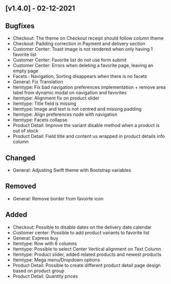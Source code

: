 ## [v1.4.0] - 02-12-2021

## Bugfixes
* Checkout: The theme on Checkout receipt should follow column theme
* Checkout: Padding correction in Payment and delivery section
* Customer Center: Toast image is not rendered when only having 1 favorite list
* Customer Center: Favorite list do not use form submit
* Customer Center: Errors when deleting a favorite page, leaving an empty page
* Facets : Navigation, Sorting disappears when there is no facets
* General: Fix Translation
* Itemtype: Fix bad navigation preferences implementation + remove area label from dynamic modal on navigation and favorites
* Itemtype: Alignment fix on product slider
* Itemtype: Title field is missing
* Itemtype: Image and text is not centred and missing padding
* Itemtype: Align preferences node with navigation
* Itemtype: Facets collapse
* Product Detail: Improve the variant disable method when a product is out of stock
* Product Detail: Field title and content us wrapped in product details info column

## Changed 
* General: Adjusting Swift theme with Bootstrap variables

## Removed
* General: Remove border from favoirte icon

## Added
* Checkout: Possible to disable dates on the delivery date calendar
* Customer center: Possible to add product variants to favorite list
* General: Express buy
* Itemtype: Row with 6 columns
* Itemtype: Possible to select Center Vertical alignment on Text Column
* Itemtype: Product slider, added related products and newest products
* Itemtype: Mega menu/Dropdown options
* Product Detail: Possible to create different product detail page design based on product group
* Product Detail: Quantity prices 
